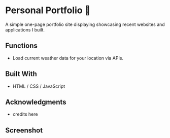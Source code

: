 # Personal Portfolio 💼

A simple one-page portfolio site displaying showcasing recent websites and applications I built.

## Functions

* Load current weather data for your location via APIs.

## Built With

* HTML / CSS / JavaScript

## Acknowledgments

* credits here

## Screenshot

